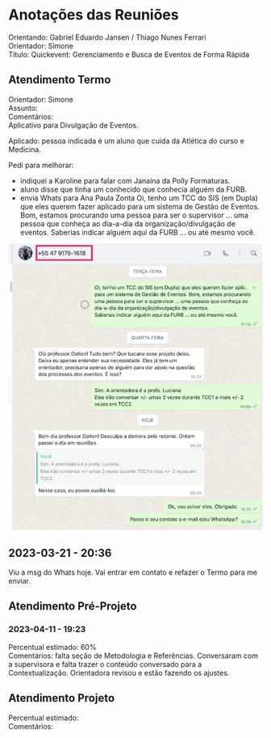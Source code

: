 # Anotações das Reuniões

Orientando: Gabriel Eduardo Jansen / Thiago Nunes Ferrari  
Orientador: Simone  
Título: Quickevent: Gerenciamento e Busca de Eventos de Forma Rápida  

## Atendimento Termo

Orientador: Simone  
Assunto:  
Comentários:  
Aplicativo para Divulgação de Eventos.  

Aplicado: pessoa indicada é um aluno que cuida da Atlética do curso e Medicina.  

Pedi para melhorar:

- indiquei a Karoline para falar com Janaína da Polly Formaturas.  
- aluno disse que tinha um conhecido que conhecia alguém da FURB.  
- envia Whats para Ana Paula Zonta
Oi, tenho um TCC do SIS (em Dupla) que eles querem fazer aplicado para um sistema de Gestão de Eventos. Bom, estamos procurando uma pessoa para ser o supervisor ... uma pessoa que conheça ao dia-a-dia da organização/divulgação de eventos.
Saberias indicar alguém aqui da FURB ... ou até mesmo você.  

![ContatoFurbEventos_AnaPaulaZonta](ContatoFurbEventos_AnaPaulaZonta.png)  

## 2023-03-21 - 20:36

Viu a msg do Whats hoje. Vai entrar em contato e refazer o Termo para me enviar.  

## Atendimento Pré-Projeto

### 2023-04-11 - 19:23

Percentual estimado: 60%  
Comentários: falta seção de Metodologia e Referências. Conversaram com a supervisora e falta trazer o conteúdo conversado para a Contextualização. Orientadora revisou e estão fazendo os ajustes.  

## Atendimento Projeto

Percentual estimado:  
Comentários:  
